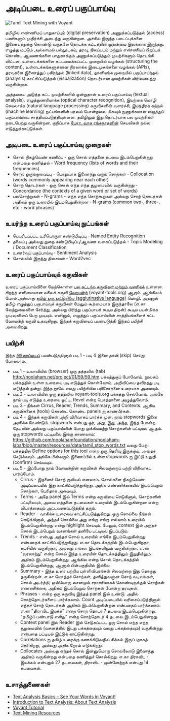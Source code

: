 # அடிப்படை உரைப் பகுப்பாய்வு

![Tamil Text Mining with Voyant](https://github.com/noolahamfoundation/noolaham-labs/blob/master/resources/images/Tamil%20Text%20Mining%20with%20Voyant.png)

தமிழில் எண்ணிமப் பாதுகாப்பும் (digital preservation) அணுக்கப்படுத்தல் (access) பணிகளும் முதிர்ச்சி அடைந்து வருகின்றன.  அச்சில் இருந்த படைப்புக்களை இணையத்துக்கு கொண்டு வருதலே தொடக்க கட்டத்தின் முதன்மை இலக்காக இருந்தது.  எழுத்து மட்டும் அல்லாமல் பல்லூடகம், தரவு, நிலப்படம் மற்றும் எண்ணிமப் பிறப்புக் கொண்ட ஆவணங்களை பாதுகாக்கும் அணுக்கப்படுத்தும் முயற்சிகளும் தொடங்கி விட்டன.  உள்ளடக்கங்களை கட்டமைக்கப்பட்ட முறையில் வழங்கல் (structuring the content), உள்ளடக்கங்களுக்கான நிரலாக்க இடைமுகங்களை வழங்கல் (APIs), தரவுகளை இணைத்துப் பகிர்ந்தல் (linked data), தானியங்க முறையில் பகுப்பாய்ந்தல் (analysis)  காட்சிப்படுத்தல் (visualization) தொடர்பான முயற்சிகள் விரிவடைந்து வருகின்றன.

அத்தகைய அடுத்த கட்ட முயற்சிகளில் ஒன்றுதான் உரைப் பகுப்பாய்வு (textual analysis).  எழுத்துணரியாக்க (optical character recognition), இயற்கை மொழி செயலாக்க (natural language processing) கருவிகளின் வளர்ச்சி, இயந்திரக் கற்றல் (machine learning) நுட்பங்களின் பரவல் போன்றவை மிகவும் நுணுக்கமான எழுத்துப் பகுப்பாய்வை சாத்தியப்படுத்தியுள்ளன.  தமிழிலும் இது தொடர்பாக பல முயற்சிகள் நடைபெற்று வருகின்றன.  குறிப்பாக [பேரா. வாசு ரங்கநாதனின்](http://tamilnlp.com) செயலிகள் நல்ல எடுத்துக்காட்டுக்கள்.

## அடிபடை உரைப் பகுப்பாய்வு முறைகள்
* சொல் நிகழ்வெண் கணிப்பு - ஒரு சொல் எத்தனை தடவை இடம்பெறுகின்றது என்பதை கணித்தல் - Word frequency (lists of words and their frequencies)
* சொல் ஒருங்குவைப்பு - பொதுவாக இணைந்து வரும் சொற்கள் - Collocation (words commonly appearing near each other)
* சொற் தொடர்கள் - ஒரு சொல் எந்த எந்த சூழமைவில் வருகின்றது - Concordance (the contexts of a given word or set of words)
* பலசொற்றுகள் - N-grams  - எந்த எந்த சொற்கூறுகள் அல்லது சொற் தொடர்கள் அதிகம் ஒரு உரையில் இடம்பெறுகின்றன - N-grams (common two-, three-, etc.- word phrases)

## உயர்ந்த உரைப் பகுப்பாய்வு நுட்பங்கள்
* பெயரிடப்பட்ட உரிபொருள் கண்டுபிடிப்பு - Named Entity Recognition
* தலைப்பு அல்லது துறை கண்டுபிடிப்பு/ஆவண வகைப்படுத்தல் - Topic Modeling / Document Classification
* உணர்வுப் பகுப்பாய்வு - Sentiment Analysis
* சொல்லில் இருந்து திசையன் - Word2vec

## உரைப் பகுப்பாய்வுக் கருவிகள்
உரைப் பகுப்பாய்வினை மேற்கொள்ள [பல கட்டற்ற கருவிகள் மற்றும் வணிகக்](http://ieeexplore.ieee.org/stamp/stamp.jsp?arnumber=7784950) உள்ளன.  சிறந்த எளிமையான வலைக் கருவி [வோயன்ற்](https://voyant-tools.org) (voyant-tools.org) ஆகும்.  ஆங்கிலம் போல் அல்லாது [தமிழ் ஒரு ஒட்டுநிலை (agglutinative language)](http://valavu.blogspot.ca/2006/02/blog-post_27.html) மொழி.  அதனால் தமிழ் எழுத்துப் பகுபாய்வுக் கருவிகள் மேலும் கூர்மையாக இருந்தாலே (எ.கா வேற்றுமைகளை சேர்த்து, அல்லது பிரித்து பகுப்பாயக் கூடிய திறன்) கூடிய பயன்மிக்க முடிவுகளைப் பெற முடியும்.  எனினும், எழுத்துப் பகுப்பாய்வின் சாத்தியங்களைச் சுட்ட வோயன்ற் கருவி உதவுகிறது.  இந்தக் கருவியைப் பயன்படுத்தி இந்தப் பயிற்சி அமைகிறது.

## பயிற்சி
இந்த [இணைப்பைப்](https://voyant-tools.org/?corpus=e1f8316cdf66ac99c8ea0977fbe2caae&stopList=keywords-dc6ebc2933f7c38ecf6c933f7371484c&panels=cirrus,reader,trends,summary,contexts) பயன்படுத்தினால் படி 1 - படி 4 இனை தாவி (skip) செய்து போகலாம்.

* படி 1 - உலாவியில் (browser) ஒரு தத்தலில் (tab)  http://noolaham.net/project/01/59/59.htm பக்கத்துகுப் போவோம்.  நூலகம் பக்கத்தில் உள்ள உரையை படி எடுத்துக் கொள்வோம்.  அறிவிப்பை தவிர்த்து படி எடுத்தல் நன்று.  இந்த நூலே எமது பயிற்சியில பரிசோதனை உரையாக அமையும்.  
* படி 2 - உலாவியில் ஒரு தத்தலில் voyant-tools.org பக்கத்து செல்வோம்.  அங்கே நாம் படி எடுத்த உரையை ஒட்டி, Revel என்ற பொத்தானை அழுத்துவோம்.  
* படி 3 - நீங்கள் Cirrus, Reader, Trends, Summary, and Contexts. ஆகிய கருவிகளைக் (tools) கொண்ட கொண்ட panels ஐ காண்பீர்கள். 
* படி 4 -  இந்தக் கருவிகள் பற்றி விரிவாகப் பார்க்க முன், நாம் stopwords இனை அளிக்க வேண்டும்.  stopwords என்பது ஒர், அது, இது, அந்த, இந்த போன்ற தேடலின் அல்லது பகுப்பாய்வின் போது முக்கியமற்ற சொற்களின் பட்டியல் ஆகும்.  ஒரு  stopwords பட்டியலை  இங்கு காணலாம்: https://github.com/noolahamfoundation/noolaham-labs/blob/master/resources/data/tamil_stop_words.txt  வலது மேற் பக்கத்தில் Define options for this tool என்ற ஒரு தெரிவு இருக்கும்.  அதைச் செடுக்கவும்.  அங்கே பின்வரும் இணைப்பில் உள்ள stopwords ஐ இட்டு உறுதி (confirm) செய்யவும்.
* படி 5 - இப்போது நாம் வோயன்றின் கருவிகள் சிலவற்றைப் பற்றி விரிவாகப் பார்ப்போம்.
    * Cirrus - இதனைச் சொற் குவியல் எனலாம்.  சொல்களை நிகழ்வெண் அடிப்படையில் இது காட்சிப்படுத்துகிறது.  அதிக எண்ணிக்கையில் இடம்பெறும் சொற்கள், பெரிதாக அமையும்.
    * Terms - அதே panel இல் Terms என்ற கருவியை செடுகினால், சொற்களின் பட்டிலையும், அவை எத்தனை தடவைகள் உரையில் இடம்பெறுகின்றன என்ற விபரத்தையும் அட்டவணப்படுத்தித் தரும்.
    * Reader - வாசிக்க உரையை காட்சிப்படுத்துகிறது.  ஒரு சொல்லை நீங்கள் செடுக்கினால், அந்தச் சொல்லை அது எங்கு எங்கு எல்லாம் உரையில் இடம்பெறுகின்றது என்று highlight செய்யும்.  மேலும், context இல் அந்தச் சொல் இடம்பெறும் வசனங்கள் தனியே பட்டியல் இடப்படும். 
   * Trends - என்பது அந்தச் சொல் உரையில் எங்கே இடம்பெறுகின்றது என்பதைக் காட்சிப்படுத்துகிறது.  எ.கா தொடக்கத்தில் இடம்பெறுகிறதா, கடசியில் வருகிறதா, அல்லது எல்லா இடங்களிலும் வருகின்றதா.  எ.கா "வரலாற்று" என்ற சொல் இந்த உரையின் தொடக்கத்திலும் இறுதியிலும் அதிகம் இடம்பெறுகின்றது.  ஆங்கில என்ற சொல் தொடக்கத்தில் இடம்பெறுகின்றது, ஆனால் பின்பகுதியில் இல்லை.  
   * Summary - இந்த உரை பற்றிய புள்ளிவிபரங்கள் சிலவற்றை இது தொகுது தருகின்றன்.  எ.கா மொத்தச் சொற்கள், தனித்துவனான சொற் வடிவங்கள், சொல் அடர்த்தி, ஒவ்வொரு வசனமும் சராசரியாகக் கொண்டிருக்கும் சொற்கள் எண்ணிக்கை, அதிகம் இடம்பெறும் சொற்கள் போன்ற தரவுகள்.
    * Phrases - என்ற ஒரு கருவியு இந்தத் panel இல் உண்டு.  அதில் சொற்தொடர்களைப் பார்க்கலாம்.  Count அடிப்படையில் வரிசைப்படுத்தினால் எந்தச் சொற் தொடர்கள் அதிகம் இடம்பெறுகின்றன என்பதைப் பார்க்கலாம்.  எ.கா "திராவிட இயக்க" என்ற சொற் தொடர் 7 தடவை இடம்பெறுகின்றது.  "தமிழ்ப் பண்பாடு என்று" என்ற சொற்தொடர் 4 தடவை இடம்பெறுகின்றது.
    * Context panel இல் Reader இல் செடுகப்பட்ட ஒரு சொல் எந்த எந்த சூழமைவில் (வசனத்தில் இடது பக்கத்தையும் வலது பக்கத்தையும்) வருகின்றது என்பதை பட்டியல் இட்டுக் காட்டுகின்றது.
    * Correlations ஐ தமிழ் உரைக்கு கணக்கிடுவதில் சிக்கல் இருப்பதாகத் தெரிகிறது, அல்லது அதிக நேரம் எடுக்கிறது.
    * Collocates அல்லது எந்தச் சொல் இன்னுமொரு சொல்லோடு இணைந்து அதிகம் வருகின்றது என்பதை கணித்துச் சொல்கிறது.  எ.கா திராவிட - இயக்கம் என்பதும் 27 தடவைகள், திராவிட - முன்னேற்றக் என்பது 14 தடவைகள்.
    
## உசாத்துணைகள்
* [Text Analysis Basics – See Your Words in Voyant!](https://publish.illinois.edu/commonsknowledge/2017/02/21/text-analysis-basics-see-your-words-in-voyant/)
* [Introduction to Text Analysis: About Text Analysis](https://guides.library.duke.edu/c.php?g=289707&p=1930854)
* [Voyant Tutorial](http://history2016.doingdh.org/voyant-tutorial/)
* [Text Mining Resources](http://text-analytics101.rxnlp.com/p/compiled-tutorials.html)

